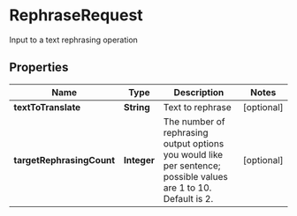 

# RephraseRequest

Input to a text rephrasing operation
## Properties

Name | Type | Description | Notes
------------ | ------------- | ------------- | -------------
**textToTranslate** | **String** | Text to rephrase |  [optional]
**targetRephrasingCount** | **Integer** | The number of rephrasing output options you would like per sentence; possible values are 1 to 10.  Default is 2. |  [optional]



